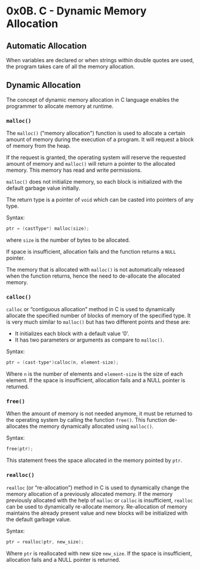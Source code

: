 # 0x0B. C - Dynamic Memory Allocation

## Automatic Allocation

When variables are declared or when strings within double quotes are used, the program takes care of all the memory allocation.

## Dynamic Allocation

The concept of dynamic memory allocation in C language enables the programmer to allocate memory at runtime.

### `malloc()`

The `malloc()` ("memory allocation") function is used to allocate a certain amount of memory during the execution of a program. It will request a block of memory from the heap.

If the request is granted, the operating system will reserve the requested amount of memory and `malloc()` will return a pointer to the allocated memory. This memory has read and write permissions.

`malloc()` does not initialize memory, so each block is initialized with the default garbage value initially.

The return type is a pointer of `void` which can be casted into pointers of any type.

Syntax:

```C
ptr = (castType*) malloc(size);
```

where `size` is the number of bytes to be allocated.

If space is insufficient, allocation fails and the function returns a `NULL` pointer.

The memory that is allocated with `malloc()` is not automatically released when the function returns, hence the need to de-allocate the allocated memory.

### `calloc()`

`calloc` or “contiguous allocation” method in C is used to dynamically allocate the specified number of blocks of memory of the specified type.
It is very much similar to `malloc()` but has two different points and these are:

- It initializes each block with a default value ‘0’.
- It has two parameters or arguments as compare to `malloc()`.

Syntax:

```C
ptr = (cast-type*)calloc(n, element-size);
```

Where `n` is the number of elements and `element-size` is the size of each element.
If the space is insufficient, allocation fails and a NULL pointer is returned.

### `free()`

When the amount of memory is not needed anymore, it must be returned to the operating system by calling the function `free()`. This function de-allocates the memory dynamically allocated using `malloc()`.

Syntax:

```C
free(ptr);
```

This statement frees the space allocated in the memory pointed by `ptr`.

### `realloc()`

`realloc` (or “re-allocation”) method in C is used to dynamically change the memory allocation of a previously allocated memory.
If the memory previously allocated with the help of `malloc` or `calloc` is insufficient, `realloc` can be used to dynamically re-allocate memory.
Re-allocation of memory maintains the already present value and new blocks will be initialized with the default garbage value.

Syntax:

```C
ptr = realloc(ptr, new_size);
```

Where `ptr` is reallocated with new size `new_size`.
If the space is insufficient, allocation fails and a NULL pointer is returned.
